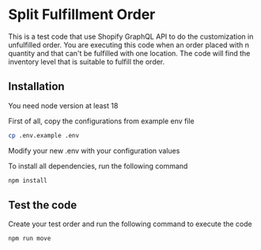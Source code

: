 # Split Fulfillment Order
This is a test code that use Shopify GraphQL API to do the customization in unfulfilled order.
You are executing this code when an order placed with n quantity and that can't be fulfilled with one location. The code will find the inventory level that is suitable to fulfill the order.

## Installation
You need node version at least 18

First of all, copy the configurations from example env file
```sh
cp .env.example .env
```

Modify your new .env with your configuration values 

To install all dependencies, run the following command
```sh
npm install
```

## Test the code
Create your test order and run the following command to execute the code
```sh
npm run move
```